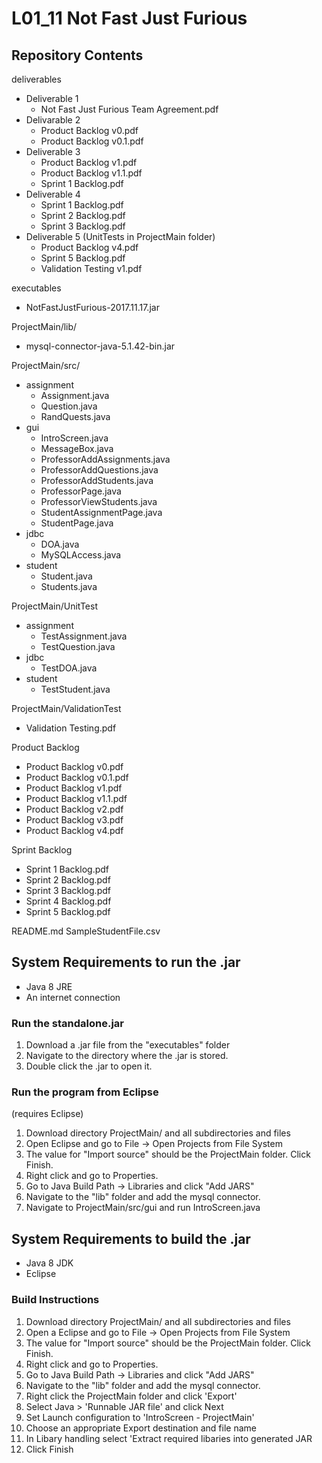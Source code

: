 # L01_11 Not Fast Just Furious

## Repository Contents
deliverables
* Deliverable 1
  * Not Fast Just Furious Team Agreement.pdf
* Delivarable 2
  * Product Backlog v0.pdf
  * Product Backlog v0.1.pdf
* Deliverable 3
  * Product Backlog v1.pdf
  * Product Backlog v1.1.pdf
  * Sprint 1 Backlog.pdf
* Deliverable 4
  * Sprint 1 Backlog.pdf
  * Sprint 2 Backlog.pdf
  * Sprint 3 Backlog.pdf
* Deliverable 5 (UnitTests in ProjectMain folder)
  * Product Backlog v4.pdf
  * Sprint 5 Backlog.pdf
  * Validation Testing v1.pdf

executables
* NotFastJustFurious-2017.11.17.jar

ProjectMain/lib/
* mysql-connector-java-5.1.42-bin.jar
 
ProjectMain/src/
* assignment
  * Assignment.java
  * Question.java
  * RandQuests.java
* gui
  * IntroScreen.java
  * MessageBox.java
  * ProfessorAddAssignments.java
  * ProfessorAddQuestions.java
  * ProfessorAddStudents.java
  * ProfessorPage.java
  * ProfessorViewStudents.java
  * StudentAssignmentPage.java
  * StudentPage.java
* jdbc
  * DOA.java
  * MySQLAccess.java
* student
  * Student.java
  * Students.java

ProjectMain/UnitTest
* assignment
  * TestAssignment.java
  * TestQuestion.java
* jdbc
  * TestDOA.java
* student
  * TestStudent.java
  
ProjectMain/ValidationTest
  * Validation Testing.pdf

Product Backlog
  * Product Backlog v0.pdf
  * Product Backlog v0.1.pdf
  * Product Backlog v1.pdf
  * Product Backlog v1.1.pdf
  * Product Backlog v2.pdf
  * Product Backlog v3.pdf
  * Product Backlog v4.pdf
  
Sprint Backlog
  * Sprint 1 Backlog.pdf
  * Sprint 2 Backlog.pdf
  * Sprint 3 Backlog.pdf
  * Sprint 4 Backlog.pdf
  * Sprint 5 Backlog.pdf

README.md
SampleStudentFile.csv

## System Requirements to run the .jar
  * Java 8 JRE
  * An internet connection
  
### Run the standalone.jar
1. Download a .jar file from the "executables" folder
2. Navigate to the directory where the .jar is stored.
3. Double click the .jar to open it.

### Run the program from Eclipse
(requires Eclipse)
1. Download directory ProjectMain/ and all subdirectories and files
2. Open Eclipse and go to File -> Open Projects from File System
3. The value for "Import source" should be the ProjectMain folder. Click Finish.
4. Right click and go to Properties.
5. Go to Java Build Path -> Libraries and click "Add JARS"
6. Navigate to the "lib" folder and add the mysql connector.
7. Navigate to ProjectMain/src/gui and run IntroScreen.java

## System Requirements to build the .jar
  * Java 8 JDK
  * Eclipse
  
### Build Instructions
1. Download directory ProjectMain/ and all subdirectories and files
2. Open a Eclipse and go to File -> Open Projects from File System
3. The value for "Import source" should be the ProjectMain folder. Click Finish.
4. Right click and go to Properties.
5. Go to Java Build Path -> Libraries and click "Add JARS"
6. Navigate to the "lib" folder and add the mysql connector.
7. Right click the ProjectMain folder and click 'Export'
8. Select Java > 'Runnable JAR file' and click Next
9. Set Launch configuration to 'IntroScreen - ProjectMain'
10. Choose an appropriate Export destination and file name
11. In Libary handling select 'Extract required libaries into generated JAR
12. Click Finish
